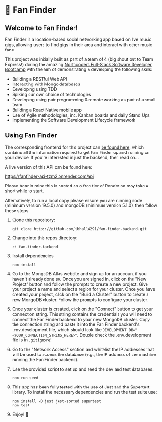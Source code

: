 # :guitar: Fan Finder

## Welcome to Fan Finder!

Fan Finder is a location-based social networking app based on live music gigs, allowing users to find gigs in their area and interact with other music fans.

This project was initially built as part of a team of 4 (big shout out to Team Express!) during the amazing [Northcoders Full-Stack Software Developer Bootcamp](https://northcoders.com/) with the aim of demonstrating & developing the following skills:

* Building a RESTful Web API
* Interacting with Mongo databases
* Developing using TDD 
* Spiking our own choice of technologies
* Developing using pair programming & remote working as part of a small team
* Building a React Native mobile app
* Use of Agile methodologies, inc. Kanban boards and daily Stand Ups
* Implementing the Software Development Lifecycle framework

## Using Fan Finder

The corresponding frontend for this project can [be found here](https://github.com/jbhall4291/fan-finder-fe), which contains all the information required to get Fan Finder up and running on your device. If you're interested in just the backend, then read on...

A live version of this API can be found here:

https://fanfinder-api-tzm2.onrender.com/api

Please bear in mind this is hosted on a free tier of Render so may take a short while to start.

Alternatively, to run a local copy please ensure you are running node (minimum version 19.5.0) and mongoDB (minimum version 5.1.0), then follow these steps:

1. Clone this repository:
   ```
   git clone https://github.com/jbhall4291/fan-finder-backend.git
   ```

2. Change into this repos directory:
   ```
   cd fan-finder-backend
   ```

3. Install dependencies
   ```
   npm install
   ```

4. Go to the MongoDB Atlas website and sign up for an account if you haven't already done so. Once you are signed in, click on the "New Project" button and follow the prompts to create a new project. Give your project a name and select a region for your cluster. Once you have created your project, click on the "Build a Cluster" button to create a new MongoDB cluster. Follow the prompts to configure your cluster. 

5. Once your cluster is created, click on the "Connect" button to get your connection string. This string contains the credentials you will need to connect the Fan Finder backend to your new MongoDB cluster. Copy the connection string and paste it into the Fan Finder backend's .env.development file, which should look like `DEVELOPMENT_DB="<YOUR_CONNECTION_STRING_HERE>"`. Double check the .env.development file is in `.gitignore`!
  

6. Go to the "Network Access" section and whitelist the IP addresses that will be used to access the database (e.g., the IP address of the machine running the Fan Finder backend).


7. Use the provided script to set up and seed the dev and test databases.
   ```
   npm run seed
   ```

8. This app has been fully tested with the use of Jest and the Supertest library. To install the necessary dependencies and run the test suite use:
   ```
   npm install -D jest jest-sorted supertest
   npm test
   ```

9. Enjoy! 🎉
